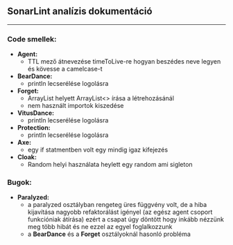 ## SonarLint analízis dokumentáció

---

### Code smellek:
- **Agent:**
  - TTL mező átnevezése timeToLive-re hogyan beszédes neve legyen és kövesse a camelcase-t
- **BearDance:**
  - println lecserélése logolásra
- **Forget:**
  - ArrayList<valami> helyett ArrayList<> írása a létrehozásánál
  - nem használt importok kiszedése
- **VitusDance:**
  - println lecserélése logolásra
- **Protection:**
  - println lecserélése logolásra
- **Axe:**
  - egy if statmentben volt egy mindig igaz kifejezés
- **Cloak:**
  - Random helyi használata heylett egy random ami sigleton

### Bugok:
- **Paralyzed:**
  - a paralyzed osztályban rengeteg üres függvény volt, de a hiba kijavítása nagyobb refaktorálást igényel (az egész agent csoport funkcióniak átírása)
ezért a csapat úgy döntött hogy inkább nézzünk meg több hibát és ne ezzel az egyel foglalkozzunk
  - a **BearDance** és a **Forget** osztályoknál hasonló probléma
